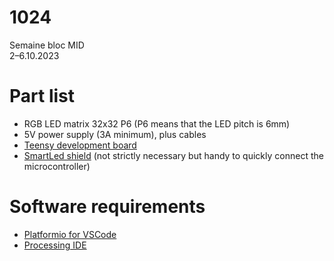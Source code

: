 # 1024
Semaine bloc MID  
2–6.10.2023

# Part list
- RGB LED matrix 32x32 P6 (P6 means that the LED pitch is 6mm)
- 5V power supply (3A minimum), plus cables
- [Teensy development board](https://www.pjrc.com/teensy/)
- [SmartLed shield](https://docs.pixelmatix.com/SmartMatrix/) (not strictly necessary but handy to quickly connect the microcontroller)

# Software requirements
- [Platformio for VSCode](https://platformio.org)
- [Processing IDE](https://www.processing.org/download/)
